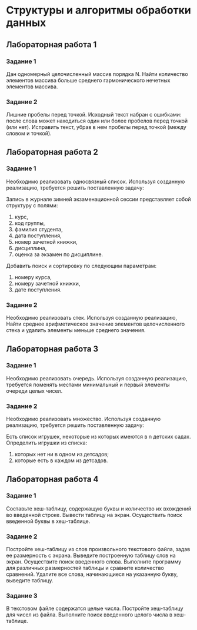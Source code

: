 # Структуры и алгоритмы обработки данных

## Лабораторная работа 1

### Задание 1

Дан одномерный целочисленный массив порядка N. Hайти количество элементов массива больше среднего гармонического нечетных элементов массива.

### Задание 2

Лишние пробелы перед точкой. Исходный текст набран с ошибками: после слова может находиться один или более пробелов перед точкой (или нет). Исправить текст, убрав в нем пробелы перед точкой (между словом и точкой).

## Лабораторная работа 2

### Задание 1

Необходимо реализовать односвязный список. Используя созданную реализацию, требуется решить поставленную задачу:

Запись в журнале зимней экзаменационной сессии представляет собой структуру с полями:

1. курс,
2. код группы,
3. фамилия студента,
4. дата поступления,
5. номер зачетной книжки,
6. дисциплина,
7. оценка за экзамен по дисциплине.

Добавить поиск и сортировку по следующим параметрам:

1. номеру курса,
2. номеру зачетной книжки,
3. дате поступления.

### Задание 2

Необходимо реализовать стек. Используя созданную реализацию, Найти среднее арифметическое значение элементов целочисленного стека и удалить элементы меньше среднего значения.

## Лабораторная работа 3

### Задание 1

Необходимо реализовать очередь. Используя созданную реализацию, требуется поменять местами минимальный и первый элементы очереди целых чисел.

### Задание 2

Необходимо реализовать множество. Используя созданную реализацию, требуется решить поставленную задачу:

Есть список игрушек, некоторые из которых имеются в n детских садах. Определить игрушки из списка:

1. которых нет ни в одном из детсадов;
2. которые есть в каждом из детсадов.

## Лабораторная работа 4

### Задание 1

Составьте хеш-таблицу, содержащую буквы и количество их вхождений во введенной строке. Вывести таблицу на экран. Осуществить поиск введенной буквы в хеш-таблице.

### Задание 2

Постройте хеш-таблицу из слов произвольного текстового файла, задав ее размерность с экрана. Выведите построенную таблицу слов на экран. Осуществите поиск введенного слова. Выполните программу для различных размерностей таблицы и сравните количество сравнений. Удалите все слова, начинающиеся на указанную букву, выведите таблицу.

### Задание 3

В текстовом файле содержатся целые числа. Постройте хеш-таблицу для чисел из файла. Выполните поиск введенного целого числа в хеш-таблице.
